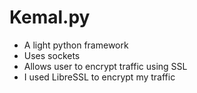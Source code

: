 # Kemal.py

* A light python framework
* Uses sockets
* Allows user to encrypt traffic using SSL
* I used LibreSSL to encrypt my traffic